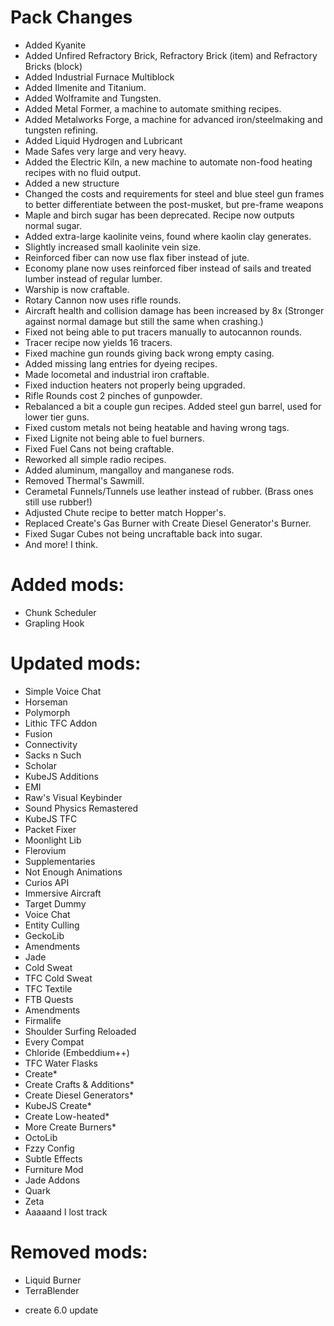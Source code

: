 # Pack Changes
- Added Kyanite
- Added Unfired Refractory Brick, Refractory Brick (item) and Refractory Bricks (block)
- Added Industrial Furnace Multiblock
- Added Ilmenite and Titanium.
- Added Wolframite and Tungsten.
- Added Metal Former, a machine to automate smithing recipes.
- Added Metalworks Forge, a machine for advanced iron/steelmaking and tungsten refining.
- Added Liquid Hydrogen and Lubricant
- Made Safes very large and very heavy.
- Added the Electric Kiln, a new machine to automate non-food heating recipes with no fluid output.
- Added a new structure
- Changed the costs and requirements for steel and blue steel gun frames to better differentiate between the post-musket, but pre-frame weapons
- Maple and birch sugar has been deprecated. Recipe now outputs normal sugar.
- Added extra-large kaolinite veins, found where kaolin clay generates.
- Slightly increased small kaolinite vein size.
- Reinforced fiber can now use flax fiber instead of jute.
- Economy plane now uses reinforced fiber instead of sails and treated lumber instead of regular lumber.
- Warship is now craftable.
- Rotary Cannon now uses rifle rounds.
- Aircraft health and collision damage has been increased by 8x (Stronger against normal damage but still the same when crashing.)
- Fixed not being able to put tracers manually to autocannon rounds.
- Tracer recipe now yields 16 tracers.
- Fixed machine gun rounds giving back wrong empty casing.
- Added missing lang entries for dyeing recipes.
- Made locometal and industrial iron craftable.
- Fixed induction heaters not properly being upgraded.
- Rifle Rounds cost 2 pinches of gunpowder.
- Rebalanced a bit a couple gun recipes. Added steel gun barrel, used for lower tier guns.
- Fixed custom metals not being heatable and having wrong tags.
- Fixed Lignite not being able to fuel burners.
- Fixed Fuel Cans not being craftable.
- Reworked all simple radio recipes.
- Added aluminum, mangalloy and manganese rods.
- Removed Thermal's Sawmill.
- Cerametal Funnels/Tunnels use leather instead of rubber. (Brass ones still use rubber!)
- Adjusted Chute recipe to better match Hopper's.
- Replaced Create's Gas Burner with Create Diesel Generator's Burner.
- Fixed Sugar Cubes not being uncraftable back into sugar.
- And more! I think.

# Added mods:
- Chunk Scheduler
- Grapling Hook

# Updated mods:
- Simple Voice Chat
- Horseman
- Polymorph
- Lithic TFC Addon
- Fusion
- Connectivity
- Sacks n Such
- Scholar
- KubeJS Additions
- EMI
- Raw's Visual Keybinder
- Sound Physics Remastered
- KubeJS TFC
- Packet Fixer
- Moonlight Lib
- Flerovium
- Supplementaries
- Not Enough Animations
- Curios API
- Immersive Aircraft
- Target Dummy
- Voice Chat
- Entity Culling
- GeckoLib
- Amendments
- Jade
- Cold Sweat
- TFC Cold Sweat
- TFC Textile
- FTB Quests
- Amendments
- Firmalife
- Shoulder Surfing Reloaded
- Every Compat
- Chloride (Embeddium++)
- TFC Water Flasks
- Create*
- Create Crafts & Additions*
- Create Diesel Generators*
- KubeJS Create*
- Create Low-heated*
- More Create Burners*
- OctoLib
- Fzzy Config
- Subtle Effects
- Furniture Mod
- Jade Addons
- Quark
- Zeta
- Aaaaand I lost track

# Removed mods:
- Liquid Burner
- TerraBlender

* create 6.0 update